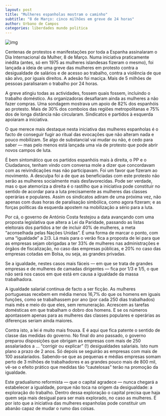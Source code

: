 ```yaml
---
layout: post
title: "Mulheres espanholas mostram o caminho"
subtitle: "8 de Março: cinco milhões em greve de 24 horas"
author: Urbano de Campos
categories: liberdades mundo politica
---
```


![img](/public/8MarçoEspanha.jpeg)

Centenas de protestos e manifestações por toda a Espanha assinalaram o Dia Internacional da Mulher, 8 de Março. Numa iniciativa praticamente inédita (antes, só em 1975 as mulheres islandesas fizeram o mesmo), foi lançada a ideia de uma greve das mulheres em protesto contra a desigualdade de salários e de acesso ao trabalho, contra a violência de que são alvo, por iguais direitos. A adesão foi maciça. Mais de 5 milhões de pessoas paralisaram o trabalho por 24 horas.

<!--more-->

A greve atingiu todas as actividades, fossem quais fossem, incluindo o trabalho doméstico. As organizadoras desafiaram ainda as mulheres a não fazer compras. Uma sondagem mostrava um apoio de 82% dos espanhóis ao protesto. Mais de 30% dos comboios das regiões metropolitanas e 75% dos de longa distância não circularam. Sindicatos e partidos à esquerda apoiaram a iniciativa.

O que merece mais destaque nesta iniciativa das mulheres espanholas é o facto de conseguir fugir ao ritual das evocações que não alteram nada e pouco mobilizam. Se algo de substancial vai mudar ou não, é cedo para saber — mas pelo menos está lançada uma via de protesto que pode abrir novos campos de luta.

É bem sintomático que os partidos espanhóis mais à direita, o PP e o Ciudadanos, tenham vindo com conversa mole a dizer que concordavam com as reivindicações mas não participavam. Foi um favor que fizeram ao movimento. A desculpa foi a de que as beneficiadas com este protesto não serão as mulheres socialmente mais desfavorecidas.
Pode ser verdade, mas o que atemoriza a direita é o rastilho que a iniciativa pode constituir no sentido de acordar para a luta precisamente as mulheres das classes operárias e populares. Assim os sindicatos adiram de uma próxima vez, não apenas com duas horas de paralisação simbólica, como agora fizeram; e as forças políticas da esquerda apostem na mobilização a sério para a luta.

Por cá, o governo de António Costa festejou a data avançando com uma proposta legislativa que altera a Lei da Paridade, passando as listas eleitorais dos partidos a ter de incluir 40% de mulheres, a meta “aconselhada pelas Nações Unidas”. É uma forma de marcar o ponto, com uma “igualdade” a 2/3.
Lá mais para o verão fica a proposta de lei para que as empresas sejam obrigadas a ter 33% de mulheres nas administrações e órgãos de fiscalização, no caso das empresas públicas, e 20% no caso das empresas cotadas em Bolsa, ou seja, as grandes privadas.

Se a igualdade, nestes casos mais fáceis — em que se trata de grandes empresas e de mulheres de camadas dirigentes — fica por 1/3 e 1/5, o que não será nos casos em que está em causa a igualdade da massa trabalhadora.

A igualdade salarial continua de facto a ser ficção. As mulheres portuguesas recebem em média menos 16,7% do que os homens em iguais funções, como se trabalhassem por ano (por cada 250 dias trabalhados) mais mês e meio do que eles, sem remuneração. Acrescem as tarefas domésticas em que trabalham o dobro dos homens. E se os números apontassem apenas para as mulheres das classes populares e operárias as diferenças seriam ainda maiores.

Contra isto, a lei é muito mais frouxa. E é aqui que fica patente o sentido de classe das medidas do governo. No final do ano passado, o governo preparou disposições que obrigam as empresas com mais de 250 assalariados a … “corrigir ou explicar” (!) desigualdades salariais. Isto num plano a prazo de 2 anos. Só depois se seguirão as empresas com mais de 100 assalariados. Sabendo-se que as pequenas e médias empresas somam perto de 3 milhões de trabalhadores e as grandes pouco mais de 800 mil, vê-se o efeito prático que medidas tão “cautelosas” terão na promoção da igualdade.

Este gradualismo reformista — que o capital agradece — nunca chegará a estabelecer a igualdade, porque não toca na origem da desigualdade: a exploração do trabalho. Dentro dessa exploração o capital precisa que haja quem seja mais desigual para ser mais explorado, no caso as mulheres.
É por isto que a iniciativa das mulheres espanholas pode constituir um abanão capaz de mudar o rumo das coisas.
